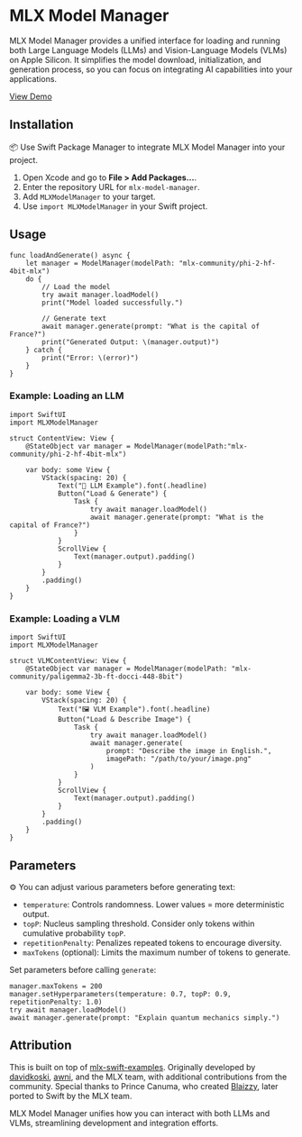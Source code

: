 # MLX Model Manager

MLX Model Manager provides a unified interface for loading and running both Large Language Models (LLMs) and Vision-Language Models (VLMs) on Apple Silicon. It simplifies the model download, initialization, and generation process, so you can focus on integrating AI capabilities into your applications.

[View Demo](https://github.com/kunal732/MLX-Model-Manager/releases/download/v0.0.1/Paligemma2-4k.mov)

## Installation

📦 Use Swift Package Manager to integrate MLX Model Manager into your project.

1. Open Xcode and go to **File > Add Packages...**.
2. Enter the repository URL for `mlx-model-manager`.
3. Add `MLXModelManager` to your target.
4. Use `import MLXModelManager` in your Swift project.

## Usage

```
func loadAndGenerate() async {
    let manager = ModelManager(modelPath: "mlx-community/phi-2-hf-4bit-mlx")
    do {
        // Load the model
        try await manager.loadModel()
        print("Model loaded successfully.")
        
        // Generate text
        await manager.generate(prompt: "What is the capital of France?")
        print("Generated Output: \(manager.output)")
    } catch {
        print("Error: \(error)")
    }
}
```


### Example: Loading an LLM

```
import SwiftUI
import MLXModelManager

struct ContentView: View {
    @StateObject var manager = ModelManager(modelPath:"mlx-community/phi-2-hf-4bit-mlx")

    var body: some View {
        VStack(spacing: 20) {
            Text("🤖 LLM Example").font(.headline)
            Button("Load & Generate") {
                Task {
                    try await manager.loadModel()
                    await manager.generate(prompt: "What is the capital of France?")
                }
            }
            ScrollView {
                Text(manager.output).padding()
            }
        }
        .padding()
    }
}
```

### Example: Loading a VLM

```
import SwiftUI
import MLXModelManager

struct VLMContentView: View {
    @StateObject var manager = ModelManager(modelPath: "mlx-community/paligemma2-3b-ft-docci-448-8bit")

    var body: some View {
        VStack(spacing: 20) {
            Text("🖼️ VLM Example").font(.headline)
            Button("Load & Describe Image") {
                Task {
                    try await manager.loadModel()
                    await manager.generate(
                        prompt: "Describe the image in English.",
                        imagePath: "/path/to/your/image.png"
                    )
                }
            }
            ScrollView {
                Text(manager.output).padding()
            }
        }
        .padding()
    }
}
```

## Parameters

⚙️ You can adjust various parameters before generating text:

-  `temperature`: Controls randomness. Lower values = more deterministic output.
-  `topP`: Nucleus sampling threshold. Consider only tokens within cumulative probability `topP`.
-  `repetitionPenalty`: Penalizes repeated tokens to encourage diversity.
-  `maxTokens` (optional): Limits the maximum number of tokens to generate.

Set parameters before calling `generate`:

```
manager.maxTokens = 200
manager.setHyperparameters(temperature: 0.7, topP: 0.9, repetitionPenalty: 1.0)
try await manager.loadModel()
await manager.generate(prompt: "Explain quantum mechanics simply.")
```

## Attribution

This is built on top of [mlx-swift-examples](https://github.com/ml-explore/mlx-swift-examples). Originally developed by [davidkoski](https://github.com/davidkoski), [awni](https://github.com/awni), and the MLX team, with additional contributions from the community. Special thanks to Prince Canuma, who created [Blaizzy](https://github.com/Blaizzy), later ported to Swift by the MLX team.

MLX Model Manager unifies how you can interact with both LLMs and VLMs, streamlining development and integration efforts.


